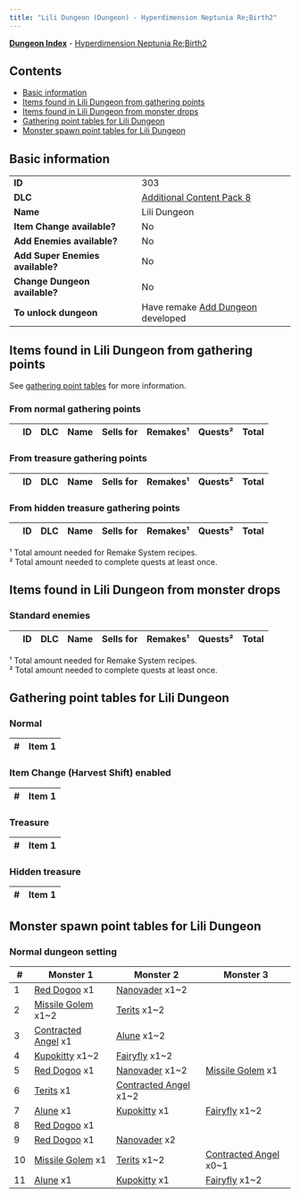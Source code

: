```yaml
---
title: "Lili Dungeon (Dungeon) - Hyperdimension Neptunia Re;Birth2"
---
```


[**Dungeon Index**](/neptunia/rb2/dungeon/index.html) - [Hyperdimension Neptunia Re;Birth2](/neptunia/rb2)

## Contents

- [Basic information](#basic-information)
- [Items found in Lili Dungeon from gathering points](#items-found-in-lili-dungeon-from-gathering-points)
- [Items found in Lili Dungeon from monster drops](#items-found-in-lili-dungeon-from-monster-drops)
- [Gathering point tables for Lili Dungeon](#gathering-point-tables-for-lili-dungeon)
- [Monster spawn point tables for Lili Dungeon](#monster-spawn-point-tables-for-lili-dungeon)

## Basic information

|   |   |
| -- | -- |
| **ID** | 303 |
| **DLC** | [Additional Content Pack 8](/neptunia/rb2/dlc/16-pack8.html) |
| **Name** | Lili Dungeon |
| **Item Change available?** | No |
| **Add Enemies available?** | No |
| **Add Super Enemies available?** | No |
| **Change Dungeon available?** | No |
| **To unlock dungeon** | Have remake [Add Dungeon](/neptunia/rb2/remake/16-1003-add-dungeon.html) developed |

## Items found in Lili Dungeon from gathering points

See [gathering point tables](#gathering-point-tables-for-lili-dungeon) for more information.

### From normal gathering points

|    | ID | DLC | Name | Sells for | Remakes¹ | Quests² | Total |
| -- | -- | --- | ---- | --------- | -------- | ------- | ----: |


### From treasure gathering points

|    | ID | DLC | Name | Sells for | Remakes¹ | Quests² | Total |
| -- | -- | --- | ---- | --------- | -------- | ------- | ----: |


### From hidden treasure gathering points

|    | ID | DLC | Name | Sells for | Remakes¹ | Quests² | Total |
| -- | -- | --- | ---- | --------- | -------- | ------- | ----: |


¹ Total amount needed for Remake System recipes.<br />² Total amount needed to complete quests at least once.

## Items found in Lili Dungeon from monster drops


### Standard enemies

|    | ID | DLC | Name | Sells for | Remakes¹ | Quests² | Total |
| -- | -- | --- | ---- | --------- | -------- | ------- | ----: |


¹ Total amount needed for Remake System recipes.<br />² Total amount needed to complete quests at least once.

## Gathering point tables for Lili Dungeon


### Normal


| #  | Item 1 |
| -- | ------ |


### Item Change (Harvest Shift) enabled


| #  | Item 1 |
| -- | ------ |


### Treasure


| #  | Item 1 |
| -- | ------ |


### Hidden treasure


| #  | Item 1 |
| -- | ------ |


## Monster spawn point tables for Lili Dungeon


### Normal dungeon setting


| #  | Monster 1 | Monster 2 | Monster 3 |
| -- | --------- | --------- | --------- |
| 1 | [Red Dogoo](/neptunia/rb2/monster/16-8049-red-dogoo.html) x1 | [Nanovader](/neptunia/rb2/monster/16-8050-nanovader.html) x1~2 |
| 2 | [Missile Golem](/neptunia/rb2/monster/16-8051-missile-golem.html) x1~2 | [Terits](/neptunia/rb2/monster/16-8052-terits.html) x1~2 |
| 3 | [Contracted Angel](/neptunia/rb2/monster/16-8053-contracted-angel.html) x1 | [Alune](/neptunia/rb2/monster/16-8054-alune.html) x1~2 |
| 4 | [Kupokitty](/neptunia/rb2/monster/16-8055-kupokitty.html) x1~2 | [Fairyfly](/neptunia/rb2/monster/16-8056-fairyfly.html) x1~2 |
| 5 | [Red Dogoo](/neptunia/rb2/monster/16-8049-red-dogoo.html) x1 | [Nanovader](/neptunia/rb2/monster/16-8050-nanovader.html) x1~2 | [Missile Golem](/neptunia/rb2/monster/16-8051-missile-golem.html) x1 |
| 6 | [Terits](/neptunia/rb2/monster/16-8052-terits.html) x1 | [Contracted Angel](/neptunia/rb2/monster/16-8053-contracted-angel.html) x1~2 |
| 7 | [Alune](/neptunia/rb2/monster/16-8054-alune.html) x1 | [Kupokitty](/neptunia/rb2/monster/16-8055-kupokitty.html) x1 | [Fairyfly](/neptunia/rb2/monster/16-8056-fairyfly.html) x1~2 |
| 8 | [Red Dogoo](/neptunia/rb2/monster/16-8049-red-dogoo.html) x1 |
| 9 | [Red Dogoo](/neptunia/rb2/monster/16-8049-red-dogoo.html) x1 | [Nanovader](/neptunia/rb2/monster/16-8050-nanovader.html) x2 |
| 10 | [Missile Golem](/neptunia/rb2/monster/16-8051-missile-golem.html) x1 | [Terits](/neptunia/rb2/monster/16-8052-terits.html) x1~2 | [Contracted Angel](/neptunia/rb2/monster/16-8053-contracted-angel.html) x0~1 |
| 11 | [Alune](/neptunia/rb2/monster/16-8054-alune.html) x1 | [Kupokitty](/neptunia/rb2/monster/16-8055-kupokitty.html) x1 | [Fairyfly](/neptunia/rb2/monster/16-8056-fairyfly.html) x1~2 |